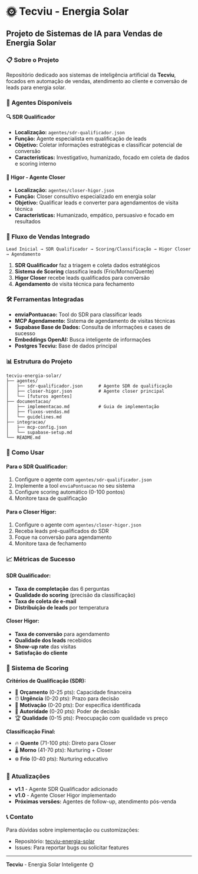 # 🌞 Tecviu - Energia Solar

## Projeto de Sistemas de IA para Vendas de Energia Solar

### 📋 Sobre o Projeto

Repositório dedicado aos sistemas de inteligência artificial da **Tecviu**, focados em automação de vendas, atendimento ao cliente e conversão de leads para energia solar.

### 🤖 Agentes Disponíveis

#### 🔍 SDR Qualificador
- **Localização:** `agentes/sdr-qualificador.json`
- **Função:** Agente especialista em qualificação de leads
- **Objetivo:** Coletar informações estratégicas e classificar potencial de conversão
- **Características:** Investigativo, humanizado, focado em coleta de dados e scoring interno

#### 🎯 Higor - Agente Closer
- **Localização:** `agentes/closer-higor.json`
- **Função:** Closer consultivo especializado em energia solar
- **Objetivo:** Qualificar leads e converter para agendamentos de visita técnica
- **Características:** Humanizado, empático, persuasivo e focado em resultados

### 🔄 Fluxo de Vendas Integrado

```
Lead Inicial → SDR Qualificador → Scoring/Classificação → Higor Closer → Agendamento
```

1. **SDR Qualificador** faz a triagem e coleta dados estratégicos
2. **Sistema de Scoring** classifica leads (Frio/Morno/Quente)
3. **Higor Closer** recebe leads qualificados para conversão
4. **Agendamento** de visita técnica para fechamento

### 🛠️ Ferramentas Integradas

- **enviaPontuacao:** Tool do SDR para classificar leads
- **MCP Agendamento:** Sistema de agendamento de visitas técnicas
- **Supabase Base de Dados:** Consulta de informações e cases de sucesso
- **Embeddings OpenAI:** Busca inteligente de informações
- **Postgres Tecviu:** Base de dados principal

### 📊 Estrutura do Projeto

```
tecviu-energia-solar/
├── agentes/
│   ├── sdr-qualificador.json      # Agente SDR de qualificação
│   ├── closer-higor.json          # Agente closer principal
│   └── [futuros agentes]
├── documentacao/
│   ├── implementacao.md           # Guia de implementação
│   ├── fluxos-vendas.md
│   └── guidelines.md
├── integracao/
│   ├── mcp-config.json
│   └── supabase-setup.md
└── README.md
```

### 🚀 Como Usar

#### Para o SDR Qualificador:
1. Configure o agente com `agentes/sdr-qualificador.json`
2. Implemente a tool `enviaPontuacao` no seu sistema
3. Configure scoring automático (0-100 pontos)
4. Monitore taxa de qualificação

#### Para o Closer Higor:
1. Configure o agente com `agentes/closer-higor.json`
2. Receba leads pré-qualificados do SDR
3. Foque na conversão para agendamento
4. Monitore taxa de fechamento

### 📈 Métricas de Sucesso

#### SDR Qualificador:
- **Taxa de completação** das 6 perguntas
- **Qualidade do scoring** (precisão da classificação)
- **Taxa de coleta de e-mail**
- **Distribuição de leads** por temperatura

#### Closer Higor:
- **Taxa de conversão** para agendamento
- **Qualidade dos leads** recebidos
- **Show-up rate** das visitas
- **Satisfação do cliente**

### 🎯 Sistema de Scoring

**Critérios de Qualificação (SDR):**
- 🏦 **Orçamento** (0-25 pts): Capacidade financeira
- ⏰ **Urgência** (0-20 pts): Prazo para decisão  
- 🎯 **Motivação** (0-20 pts): Dor específica identificada
- 👑 **Autoridade** (0-20 pts): Poder de decisão
- 🏆 **Qualidade** (0-15 pts): Preocupação com qualidade vs preço

**Classificação Final:**
- 🔥 **Quente** (71-100 pts): Direto para Closer
- 🌡️ **Morno** (41-70 pts): Nurturing + Closer
- ❄️ **Frio** (0-40 pts): Nurturing educativo

### 🔄 Atualizações

- **v1.1** - Agente SDR Qualificador adicionado
- **v1.0** - Agente Closer Higor implementado
- **Próximas versões:** Agentes de follow-up, atendimento pós-venda

### 📞 Contato

Para dúvidas sobre implementação ou customizações:
- Repositório: [tecviu-energia-solar](https://github.com/Oseias623/tecviu-energia-solar)
- Issues: Para reportar bugs ou solicitar features

---

**Tecviu** - Energia Solar Inteligente 🌞